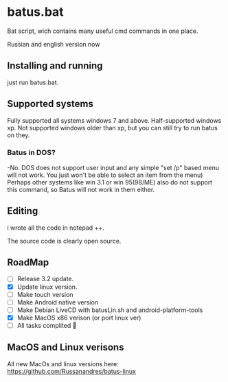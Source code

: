 # batus.bat
Bat script, wich contains many useful cmd commands in one place.

Russian and english version now

## Installing and running
just run batus.bat.

## Supported systems
Fully supported all systems windows 7 and above. Half-supported windows xp. Not supported windows older than xp, but you can still try to run batus on they.
### Batus in DOS?

-No. DOS does not support user input and any simple "set /p" based menu will not work. You just won't be able to select an item from the menu) Perhaps other systems like win 3.1 or win 95(98/ME) also do not support this command, so Batus will not work in them either.

## Editing
i wrote all the code in notepad ++.

The source code is clearly open source.

## RoadMap
- [ ] Release 3.2 update.
- [x] Update linux version.
- [ ] Make touch version
- [ ] Make Android native version
- [ ] Make Debian LiveCD with batusLin.sh and android-platform-tools
- [x] Make MacOS x86 verison (or port linux ver)
- [ ] All tasks complited :tada:

## MacOS and Linux verisons
All new MacOs and linux versions here: https://github.com/Russanandres/batus-linux
